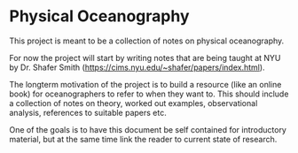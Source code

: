 # Physical Oceanography

This project is meant to be a collection of notes on physical oceanography.

For now the project will start by writing notes that are being taught at NYU by Dr. Shafer Smith (https://cims.nyu.edu/~shafer/papers/index.html).

The longterm motivation of the project is to build a resource (like an online book) for oceanographers to refer to when they want to. This should include a collection of notes on theory, worked out examples, observational analysis, references to suitable papers etc. 

One of the goals is to have this document be self contained for introductory material, but at the same time link the reader to current state of research.
